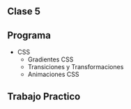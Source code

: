 **Clase 5**
-------------

**Programa**
-------------

- CSS
	- Gradientes CSS 
	- Transiciones y Transformaciones
	- Animaciones CSS 

**Trabajo Practico**
-------------